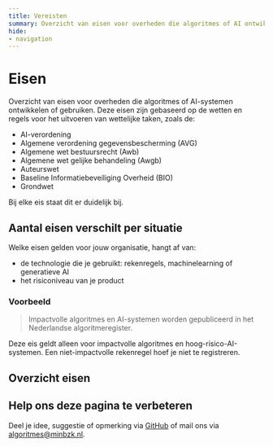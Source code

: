 ```yaml
---
title: Vereisten
summary: Overzicht van eisen voor overheden die algoritmes of AI ontwikkelen of gebruiken.
hide:
- navigation
---
```

# Eisen
Overzicht van eisen voor overheden die algoritmes of AI-systemen ontwikkelen of gebruiken. Deze eisen zijn gebaseerd op de wetten en regels voor het uitvoeren van wettelijke taken, zoals de:

- AI-verordening
- Algemene verordening gegevensbescherming (AVG)
- Algemene wet bestuursrecht (Awb)
- Algemene wet gelijke behandeling (Awgb) 
- Auteurswet
- Baseline Informatiebeveiliging Overheid (BIO)
- Grondwet

Bij elke eis staat dit er duidelijk bij.

## Aantal eisen verschilt per situatie
Welke eisen gelden voor jouw organisatie, hangt af van:

- de technologie die je gebruikt: rekenregels, machinelearning of generatieve AI
- het risiconiveau van je product

### Voorbeeld
> Impactvolle algoritmes en AI-systemen worden gepubliceerd in het Nederlandse algoritmeregister.

Deze eis geldt alleen voor impactvolle algoritmes en hoog-risico-AI-systemen. Een niet-impactvolle rekenregel hoef je niet te registreren.

## Overzicht eisen

<!-- list_vereisten_all -->

## Help ons deze pagina te verbeteren
Deel je idee, suggestie of opmerking via [GitHub](https://github.com/MinBZK/Algoritmekader/edit/main/docs/vereisten/index.md) of mail ons via [algoritmes@minbzk.nl](mailto:algoritmes@minbzk.nl).
